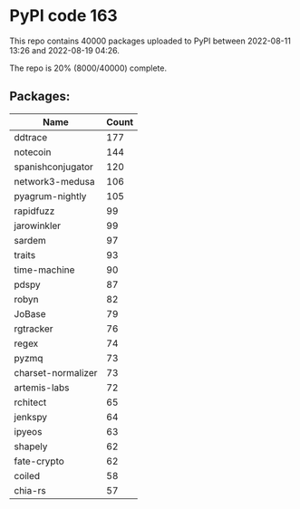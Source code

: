 # PyPI code 163

This repo contains 40000 packages uploaded to PyPI between 
2022-08-11 13:26 and 2022-08-19 04:26.

The repo is 20% (8000/40000) complete.

## Packages:

| Name  | Count |
| ----- | ----- |
| ddtrace | 177 |
| notecoin | 144 |
| spanishconjugator | 120 |
| network3-medusa | 106 |
| pyagrum-nightly | 105 |
| rapidfuzz | 99 |
| jarowinkler | 99 |
| sardem | 97 |
| traits | 93 |
| time-machine | 90 |
| pdspy | 87 |
| robyn | 82 |
| JoBase | 79 |
| rgtracker | 76 |
| regex | 74 |
| pyzmq | 73 |
| charset-normalizer | 73 |
| artemis-labs | 72 |
| rchitect | 65 |
| jenkspy | 64 |
| ipyeos | 63 |
| shapely | 62 |
| fate-crypto | 62 |
| coiled | 58 |
| chia-rs | 57 |



